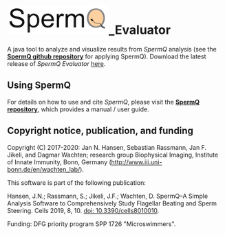 # ![SpermQ](https://github.com/hansenjn/SpermQ/blob/master/Webfiles/20200708%20SpermQ%20Logo%20low%20res.png?raw=true)_Evaluator

A java tool to analyze and visualize results from *SpermQ* analysis (see the **[SpermQ github repository](https://github.com/hansenjn/SpermQ)** for applying SpermQ). Download the latest release of *SpermQ Evaluator* [here](https://github.com/IIIImaging/SpermQ_Evaluator/releases).

## Using SpermQ
For details on how to use and cite *SpermQ*, please visit the **[SpermQ repository](https://github.com/hansenjn/SpermQ)**, which provides a manual / user guide. 

## Copyright notice, publication, and funding

Copyright (C) 2017-2020: Jan N. Hansen, Sebastian Rassmann, Jan F. Jikeli, and Dagmar Wachten; research group Biophysical Imaging, Institute of Innate Immunity, Bonn, Germany (http://www.iii.uni-bonn.de/en/wachten_lab/). 

This software is part of the following publication:

Hansen, J.N.; Rassmann, S.; Jikeli, J.F.; Wachten, D. SpermQ–A Simple Analysis Software to Comprehensively Study Flagellar Beating and Sperm Steering. Cells 2019, 8, 10. [doi: 10.3390/cells8010010](https://doi.org/10.3390/cells8010010).

Funding: DFG priority program SPP 1726 "Microswimmers".

